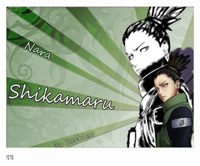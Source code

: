 ![shikamaru](https://github.com/whitebird1016/Clean-Code-in-JavaScript/blob/main/CUEVhE5.webp)



![1]
